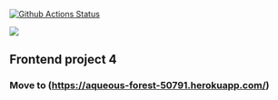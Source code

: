 [![Github Actions Status](https://github.com/pbychenko/projects-frontend-l4/workflows/Lint/badge.svg)](https://github.com/pbychenko/projects-frontend-l4/workflows/Lint/badge.svg)

<a href="https://codeclimate.com/github/pbychenko/frontend-project-lvl4/maintainability"><img src="https://api.codeclimate.com/v1/badges/0a24b8337837e3b9b703/maintainability" /></a>

## Frontend project 4

### Move to (https://aqueous-forest-50791.herokuapp.com/)
